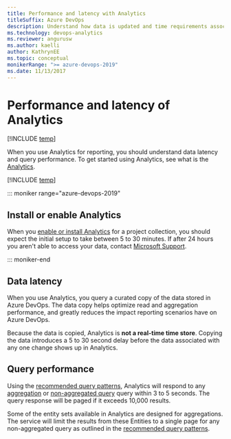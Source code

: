 ```yaml
---
title: Performance and latency with Analytics
titleSuffix: Azure DevOps
description: Understand how data is updated and time requirements associated with querying Analytics
ms.technology: devops-analytics
ms.reviewer: angurusw
ms.author: kaelli
author: KathrynEE
ms.topic: conceptual
monikerRange: ">= azure-devops-2019"
ms.date: 11/13/2017
---
```


# Performance and latency of Analytics

[!INCLUDE [temp](../includes/version-azure-devops.md)]

When you use Analytics for reporting, you should understand data latency and query performance. To get started using Analytics, see what is the [Analytics](./what-is-analytics.md).

[!INCLUDE [temp](../includes/analytics-preview.md)]

::: moniker range="azure-devops-2019"

## Install or enable Analytics

When you [enable or install Analytics](../dashboards/analytics-extension.md) for a project collection, you should expect the initial setup to take between 5 to 30 minutes. If after 24 hours you aren't able to access your data, contact [Microsoft Support](/azure/devops/user-guide/provide-feedback?toc=/azure/devops/user-guide/toc.json&bc=/azure/devops/user-guide/breadcrumb/toc.json).

::: moniker-end

## Data latency

When you use Analytics, you query a curated copy of the data stored in Azure DevOps. The data copy helps optimize read and aggregation performance, and greatly reduces the impact reporting scenarios have on Azure DevOps.

Because the data is copied, Analytics is **not a real-time time store**. Copying the data introduces a 5 to 30 second delay before the data associated with any one change shows up in Analytics.

## Query performance

Using the [recommended query patterns](../extend-analytics/odata-query-guidelines.md), Analytics will respond to any [aggregation](../extend-analytics/aggregated-data-analytics.md) or [non-aggregated query](../extend-analytics/analytics-recipes.md) query within 3 to 5 seconds. The query response will be paged if it exceeds 10,000 results.

Some of the entity sets available in Analytics are designed for aggregations. The service will limit the results from these Entities to a single page for any non-aggregated query as outlined in the [recommended query patterns](../extend-analytics/odata-query-guidelines.md).
